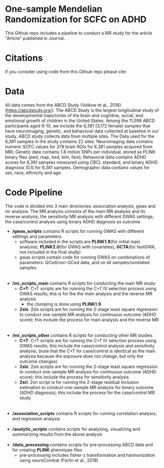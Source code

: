 # One-sample Mendelian Randomization for SCFC on ADHD

This Github repo includes a pipeline to conduct a MR study for the article "Article" published in Journal.

# Citations

If you consider using code from this Github repo please cite:

# Data

All data comes from the ABCD Study (Volkow et al., 2018) (https://abcdstudy.org/). The ABCD Study is the largest longitudinal study of the developmental trajectories 
of the brain and cognitive, social, and emotional growth of children in the United States. 
Among the 11,099 ABCD participants aged 9-10, we include the 6,381 (3,172 female) samples that have neuroimaging, genetic, and behavioral data collected at baseline in our study.
ABCD study collects data from multiple sites. The Data used for the 6,381 samples in the study contains 22 sites.
Neuroimaging data contains numeric SCFC values for 379 brain ROIs for 6,381 samples acquired from MRI; 
Genetic data contains 1.8 million SNPs per individual, stored as PLINK binary files (ped, map, bed, bim, fam); 
Behavioral data contains ADHD scores for 6,381 samples measured using CBCL standard, and binary ADHD diagnosis (0,1) for 6,381 samples.
Demographic data contains values for sex, race, ethnicity and age.

# Code Pipeline

The code is divided into 3 main directories: association analysis, gwas and mr analysis. The MR analysis consists of the main MR analysis and its reverse analysis; the sensitivity MR analysis with different GWAS settings; the case/control analysis using binary ADHD diagnosis as outcome

- **/gwas_scripts** contains R scripts for running GWAS with different settings and parameters.
  - software included in the scripts are **PLINK1.9**(for initial main analysis), **PLINK2.0**(for GWAS with covariates), **GCTA**(for fastGWA, not included in the final study)
  - gwas scripts contain code for running GWAS on combinations of parameters: QCed/non-QCed data, and on all samples/unrelated samples
  <br>
  <br>
- **/mr_scripts_main** contains R scripts for conducting the main MR study: 
  - **C+T**: C+T scripts are for running the C+T IV selection process using GWAS results; this is for the the main analysis and the reverse MR analysis
    - the clumping is done using **PLINK1.9**
  - **2sls**: 2sls scripts are for running the 2-stage least square regression to conduct one-sample MR analysis for continuous outcome (ADHD score); this include the process for main analysis and the reverse MR
  <br>
  <br>
- **/mr_scripts_other** contains R scripts for conducting other MR studies
  - **C+T**: C+T scripts are for running the C+T IV selection process using GWAS results; this include the case/control analysis and sensitivity analysis; (note that the C+T for case/control is identical as the main analysis because the exposure does not change, but only the outcome changes)
  - **2sls**: 2sls scripts are for running the 2-stage least square regression to conduct one-sample MR analysis for continuous outcome (ADHD score); this include the process for sensitivity analysis
  - **2sri**: 2sri script is for running the 2-stage residual inclusion estimation to conduct one-sample MR analysis for binary outcome (ADHD diagnosis); this include the process for the case/control MR study
  <br>
  <br>  
- **/association_scripts** contains R scripts for running correlation analysis, and regression analysis
  <br>
  <br>
- **/analytic_scripts** contains scripts for analyzing, visualizing and summarizing results from the above analysis
  <br>
  <br>
- **/data_processing** contains scripts for pre-processing ABCD data and for creating **PLINK** phenotype files
  - pre-processing includes fisher-z transformation and harmonization using neuroCombat (Fortin et al., 2018)

